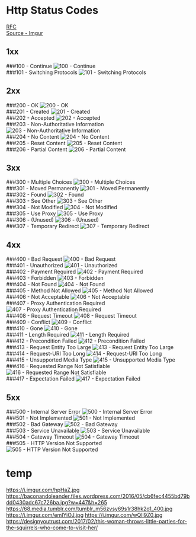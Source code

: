 
# Http Status Codes  

[RFC](https://www.w3.org/Protocols/rfc2616/rfc2616-sec10.html)  
[Source - Imgur](https://imgur.com/r/squirrels)  

## 1xx  

###100 - Continue
![100 - Continue](https://i.imgur.com/mi9lcO6.jpg)  
###101 - Switching Protocols
![101 - Switching Protocols](https://i.imgur.com/p767VEv.jpg)  

## 2xx  

###200 - OK
![200 - OK](https://i.imgur.com/HXotKm9.jpg)  
###201 - Created
![201 - Created](https://i.imgur.com/Vz65V6c.jpg)  
###202 - Accepted
![202 - Accepted](https://i.imgur.com/r20zx51.jpg)  
###203 - Non-Authoritative Information
![203 - Non-Authoritative Information](https://iruntheinternet.com/lulzdump/images/squirrel-stealing-chips-fries-food-1372895636K.jpg?id=)  
###204 - No Content
![204 - No Content](https://i.imgur.com/pLQqGXd.jpg)  
###205 - Reset Content
![205 - Reset Content](http://i.dailymail.co.uk/i/pix/2016/05/19/10/345DFE0500000578-3598479-image-a-20_1463649140489.jpg)  
###206 - Partial Content
![206 - Partial Content](https://i.imgur.com/1YNOGZp.jpg)  

## 3xx  

###300 - Multiple Choices
![300 - Multiple Choices](https://i.imgur.com/bEitMv8.jpg)  
###301 - Moved Permanently
![301 - Moved Permanently](https://c1.staticflickr.com/8/7254/7450267292_936d31c32d_b.jpg)  
###302 - Found
![302 - Found](https://i.imgur.com/nJ2LiTN.jpg)  
###303 - See Other
![303 - See Other](https://i.imgur.com/PdLEDON.jpg)  
###304 - Not Modified
![304 - Not Modified](http://media.gettyimages.com/photos/high-angle-view-of-squirrel-stretching-at-parco-del-valentino-picture-id593456375)  
###305 - Use Proxy
![305 - Use Proxy](https://i.imgur.com/kwbuett.jpg)  
###306 - (Unused)
![306 - (Unused)](https://i.imgur.com/hpWufel.jpg)  
###307 - Temporary Redirect
![307 - Temporary Redirect](https://i.imgur.com/EqvvqNm.jpg)  

## 4xx  

###400 - Bad Request
![400 - Bad Request](https://i.imgur.com/V75nGLB.jpg)  
###401 - Unauthorized
![401 - Unauthorized](https://i.imgur.com/XAfzw4i.jpg)  
###402 - Payment Required
![402 - Payment Required](https://i.imgur.com/Z2IgKOL.jpg)  
###403 - Forbidden
![403 - Forbidden](https://i.imgur.com/eRC1nir.jpg)  
###404 - Not Found
![404 - Not Found](https://i.imgur.com/Ewp6a5U.jpg)  
###405 - Method Not Allowed
![405 - Method Not Allowed](https://s-media-cache-ak0.pinimg.com/736x/1b/df/05/1bdf05f22e6b77161674d25e7b0d62b4.jpg)  
###406 - Not Acceptable
![406 - Not Acceptable](https://i.imgur.com/QkvNs5z.jpg)  
###407 - Proxy Authentication Required
![407 - Proxy Authentication Required](https://i.imgur.com/LeRZiDR.jpg)  
###408 - Request Timeout
![408 - Request Timeout](https://floridaengineer.files.wordpress.com/2010/04/3252818873_105e82dec3.jpg)  
###409 - Conflict
![409 - Conflict](https://i.imgur.com/dVoVAod.jpg)  
###410 - Gone
![410 - Gone](https://i.imgur.com/KLOHcoz.jpg)  
###411 - Length Required
![411 - Length Required](https://s-media-cache-ak0.pinimg.com/originals/0d/fe/e8/0dfee8571d9ed5f9f998aad74530cba7.jpg)  
###412 - Precondition Failed
![412 - Precondition Failed](https://i.imgur.com/VY1T3iP.jpg)  
###413 - Request Entity Too Large
![413 - Request Entity Too Large](https://i.imgur.com/xsrqZ.jpg)  
###414 - Request-URI Too Long
![414 - Request-URI Too Long](https://www.nps.gov/liho/learn/nature/images/long-tail.jpg)  
###415 - Unsupported Media Type
![415 - Unsupported Media Type](https://i.imgur.com/mXUHnAW.jpg)  
###416 - Requested Range Not Satisfiable
![416 - Requested Range Not Satisfiable](http://i.dailymail.co.uk/i/pix/2010/05/27/article-0-09C69FED000005DC-363_634x374.jpg)  
###417 - Expectation Failed
![417 - Expectation Failed](https://i.imgur.com/T8R2iqU.jpg)  

## 5xx  

###500 - Internal Server Error
![500 - Internal Server Error](http://i.telegraph.co.uk/multimedia/archive/02042/toilet_2042894i.jpg)  
###501 - Not Implemented
![501 - Not Implemented](http://i.dailymail.co.uk/i/pix/2008/08/21/article-1047374-025A47E500000578-324_148x440.jpg)  
###502 - Bad Gateway
![502 - Bad Gateway](https://i.imgur.com/2ze2o1Z.jpg)  
###503 - Service Unavailable
![503 - Service Unavailable](https://i.imgur.com/nH8qz1K.jpg)  
###504 - Gateway Timeout
![504 - Gateway Timeout](https://s-media-cache-ak0.pinimg.com/originals/ae/07/16/ae0716be5c63609e16d4e47d3787d82a.png)  
###505 - HTTP Version Not Supported
![505 - HTTP Version Not Supported](https://i.ytimg.com/vi/IANwb_qT1gg/maxresdefault.jpg)  

# temp  
https://i.imgur.com/hpHaZ.jpg
https://baconandoleander.files.wordpress.com/2016/05/cb6fec4455bd79bdd0430adc67c726ba.jpg?w=447&h=265
https://68.media.tumblr.com/tumblr_m56zvsy69s1r38hk2o1_400.jpg
https://i.imgur.com/emlYiOJ.jpg
https://i.imgur.com/wQlI9Z0.jpg
https://designyoutrust.com/2017/02/this-woman-throws-little-parties-for-the-squirrels-who-come-to-visit-her/
